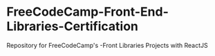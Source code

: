 # FreeCodeCamp-Front-End-Libraries-Certification
Repository for FreeCodeCamp's -Front Libraries Projects with ReactJS
